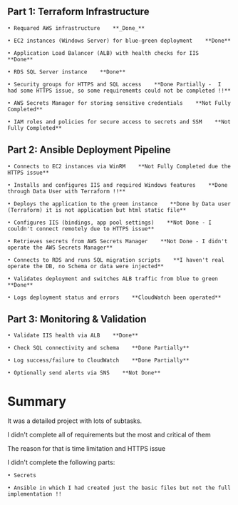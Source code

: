## Part 1: Terraform Infrastructure

    • Requared AWS infrastructure    **_Done_**  
    
    • EC2 instances (Windows Server) for blue-green deployment    **Done**
    
    • Application Load Balancer (ALB) with health checks for IIS    **Done**
    
    • RDS SQL Server instance    **Done**
    
    • Security groups for HTTPS and SQL access    **Done Partially -  I had some HTTPS issue, so some requirememts could not be completed !!**
    
    • AWS Secrets Manager for storing sensitive credentials    **Not Fully Completed**
    
    • IAM roles and policies for secure access to secrets and SSM    **Not Fully Completed**


## Part 2: Ansible Deployment Pipeline

    • Connects to EC2 instances via WinRM    **Not Fully Completed due the HTTPS issue**
    
    • Installs and configures IIS and required Windows features    **Done through Data User with Terraform !!**
    
    • Deploys the application to the green instance    **Done by Data user (Terraform) it is not application but html static file**
    
    • Configures IIS (bindings, app pool settings)    **Not Done - I couldn't connect remotely due to HTTPS issue**
    
    • Retrieves secrets from AWS Secrets Manager    **Not Done - I didn't operate the AWS Secrets Manager**
    
    • Connects to RDS and runs SQL migration scripts    **I haven't real operate the DB, no Schema or data were injected**
    
    • Validates deployment and switches ALB traffic from blue to green    **Done**
    
    • Logs deployment status and errors    **CloudWatch been operated**
    
## Part 3: Monitoring & Validation

    • Validate IIS health via ALB    **Done**
    
    • Check SQL connectivity and schema    **Done Partially**
    
    • Log success/failure to CloudWatch    **Done Partially**
    
    • Optionally send alerts via SNS    **Not Done**


# Summary

It was a detailed project with lots of subtasks. 

I didn't complete all of requirements but the most and critical of them

The reason for that is time limitation and HTTPS issue 

I didn't complete the following parts:

    • Secrets

    • Ansible in which I had created just the basic files but not the full implementation !!




